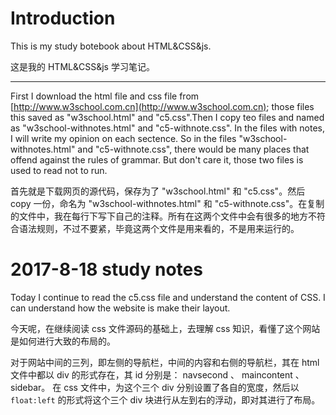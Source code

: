 # Introduction

This is my study botebook about HTML&CSS&js.

这是我的 HTML&CSS&js 学习笔记。

---

First I download the html file and css file from [http://www.w3school.com.cn](http://www.w3school.com.cn); those files this saved as "w3school.html" and "c5.css".Then I copy teo files and named as "w3school-withnotes.html" and "c5-withnote.css". In the files with notes, I will write my opinion on each sectence. So in the files "w3school-withnotes.html" and "c5-withnote.css", there would be many places that offend against the rules of grammar. But don't care it, those two files is used to read not to run.

首先就是下载网页的源代码，保存为了 "w3school.html" 和 "c5.css"。然后 copy 一份，命名为 "w3school-withnotes.html" 和 "c5-withnote.css"。在复制的文件中，我在每行下写下自己的注释。所有在这两个文件中会有很多的地方不符合语法规则，不过不要紧，毕竟这两个文件是用来看的，不是用来运行的。

# 2017-8-18 study notes

Today I continue to read the c5.css file and understand the content of CSS. I can understand how the website is make their layout.  

今天呢，在继续阅读 css 文件源码的基础上，去理解 css 知识，看懂了这个网站是如何进行大致的布局的。


对于网站中间的三列，即左侧的导航栏，中间的内容和右侧的导航栏，其在 html 文件中都以 div 的形式存在，其 id 分别是： navsecond 、 maincontent 、 sidebar。 在 css 文件中，为这个三个 div 分别设置了各自的宽度，然后以 `float:left` 的形式将这个三个 div 块进行从左到右的浮动，即对其进行了布局。